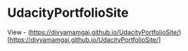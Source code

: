 # UdacityPortfolioSite

View - (https://divyamamgai.github.io/UdacityPortfolioSite/)[https://divyamamgai.github.io/UdacityPortfolioSite/]
